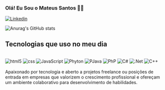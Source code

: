 
### Olá! Eu Sou o Mateus Santos 👋🏾

[![Linkedin](https://img.shields.io/badge/LinkedIn-0077B5?style=for-the-badge&logo=linkedin&logoColor=white)](https://www.linkedin.com/in/mateus-santos-4398812b3/)

![Anurag's GitHub stats](https://github-readme-stats.vercel.app/api?username=MateusSantos100&show_icons=true&bg_color=00000000)

## Tecnologias que uso no meu dia

<div style="display: inline_block"><br/>
  <img aling="center" alt="html5" src= "https://img.shields.io/badge/HTML5-E34F26?style=for-the-badge&logo=html5&logoColor=white"/>
  <img aling="center" alt="css" src= "https://img.shields.io/badge/CSS3-1572B6?style=for-the-badge&logo=css3&logoColor=white"/>
  <img aling="center" alt="JavaScript" src= "https://img.shields.io/badge/JavaScript-F7DF1E?style=for-the-badge&logo=javascript&logoColor=black"/>
  <img aling="center" alt="Phyton" src= "https://img.shields.io/badge/Python-14354C?style=for-the-badge&logo=python&logoColor=white"/>
  <img aling="center" alt="PJava" src= "https://img.shields.io/badge/Java-ED8B00?style=for-the-badge&logo=openjdk&logoColor=white"/>
  <img aling="center" alt="PhP" src= "https://img.shields.io/badge/PHP-777BB4?style=for-the-badge&logo=php&logoColor=white"/>
  <img aling="center" alt="C#" src= "https://img.shields.io/badge/C%23-239120?style=for-the-badge&logo=c-sharp&logoColor=white"/>
  <img aling="center" alt=".Net" src= "https://img.shields.io/badge/.NET-5C2D91?style=for-the-badge&logo=.net&logoColor=white"/>
  <img aling="center" alt="C++" src= "https://img.shields.io/badge/C%2B%2B-00599C?style=for-the-badge&logo=c%2B%2B&logoColor=white"/>
</div><br>
 Apaixonado por tecnologia e aberto a projetos freelance ou posições de entrada em empresas que 
valorizem o crescimento profissional e ofereçam um ambiente colaborativo 
para desenvolvimento de habilidades.
